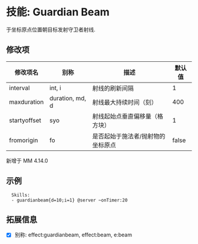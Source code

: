 技能: Guardian Beam
================

于坐标原点位置朝目标发射守卫者射线.

修改项
----------

| 修改项名 | 别称    | 描述                                                                                                    | 默认值 |
|-----------|------------|----------------------------------------------------------------------------------------------------------------|---------------|
| interval | int, i | 射线的刷新间隔 | 1 |
| maxduration | duration, md, d | 射线最大持续时间（刻） | 400 |
| startyoffset | syo | 射线起始点垂直偏移量（格方块） | 1 |
| fromorigin | fo | 是否起始于施法者/抛射物的坐标原点 | false |

新增于 MM 4.14.0

示例
--------

      Skills:
      - guardianbeam{d=10;i=1} @server ~onTimer:20

拓展信息
--------

- [x] 别称: effect:guardianbeam, effect:beam, e:beam